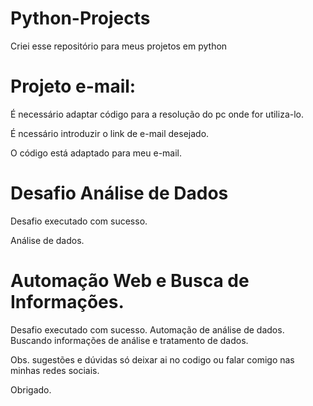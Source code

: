 # Python-Projects
Criei esse repositório para meus projetos em python


# Projeto e-mail:


  É necessário adaptar código para a resolução do pc onde for utiliza-lo.
  
  
  É ncessário introduzir o link de e-mail desejado.
  
  
  O código está adaptado para meu e-mail. 
  
# Desafio Análise de Dados 

  Desafio executado com sucesso.
  
  Análise de dados.
  
 
# Automação Web e Busca de Informações.

  Desafio executado com sucesso. 
  Automação de análise de dados. 
  Buscando informações de análise e tratamento de dados. 
  
Obs. sugestões e dúvidas só deixar ai no codigo ou falar comigo nas minhas redes sociais. 

Obrigado. 
